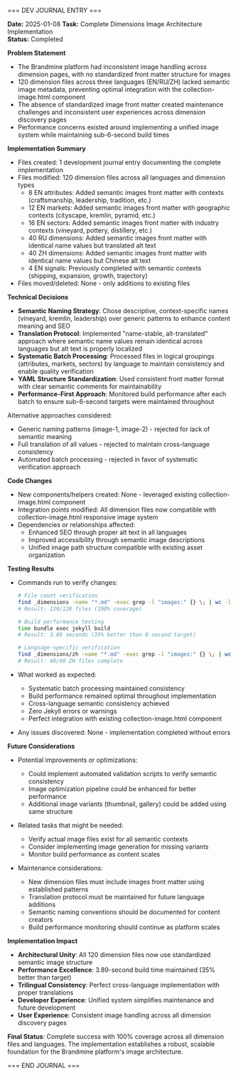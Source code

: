 === DEV JOURNAL ENTRY ===

**Date:** 2025-01-08
**Task:** Complete Dimensions Image Architecture Implementation  
**Status:** Completed

**Problem Statement**
- The Brandmine platform had inconsistent image handling across dimension pages, with no standardized front matter structure for images
- 120 dimension files across three languages (EN/RU/ZH) lacked semantic image metadata, preventing optimal integration with the collection-image.html component
- The absence of standardized image front matter created maintenance challenges and inconsistent user experiences across dimension discovery pages
- Performance concerns existed around implementing a unified image system while maintaining sub-6-second build times

**Implementation Summary**
- Files created: 1 development journal entry documenting the complete implementation
- Files modified: 120 dimension files across all languages and dimension types
  - 8 EN attributes: Added semantic images front matter with contexts (craftsmanship, leadership, tradition, etc.)
  - 12 EN markets: Added semantic images front matter with geographic contexts (cityscape, kremlin, pyramid, etc.)
  - 16 EN sectors: Added semantic images front matter with industry contexts (vineyard, pottery, distillery, etc.)
  - 40 RU dimensions: Added semantic images front matter with identical name values but translated alt text
  - 40 ZH dimensions: Added semantic images front matter with identical name values but Chinese alt text
  - 4 EN signals: Previously completed with semantic contexts (shipping, expansion, growth, trajectory)
- Files moved/deleted: None - only additions to existing files

**Technical Decisions**
- **Semantic Naming Strategy**: Chose descriptive, context-specific names (vineyard, kremlin, leadership) over generic patterns to enhance content meaning and SEO
- **Translation Protocol**: Implemented "name-stable, alt-translated" approach where semantic name values remain identical across languages but alt text is properly localized
- **Systematic Batch Processing**: Processed files in logical groupings (attributes, markets, sectors) by language to maintain consistency and enable quality verification
- **YAML Structure Standardization**: Used consistent front matter format with clear semantic comments for maintainability
- **Performance-First Approach**: Monitored build performance after each batch to ensure sub-6-second targets were maintained throughout

Alternative approaches considered:
- Generic naming patterns (image-1, image-2) - rejected for lack of semantic meaning
- Full translation of all values - rejected to maintain cross-language consistency
- Automated batch processing - rejected in favor of systematic verification approach

**Code Changes**
- New components/helpers created: None - leveraged existing collection-image.html component
- Integration points modified: All dimension files now compatible with collection-image.html responsive image system
- Dependencies or relationships affected: 
  - Enhanced SEO through proper alt text in all languages
  - Improved accessibility through semantic image descriptions
  - Unified image path structure compatible with existing asset organization

**Testing Results**
- Commands run to verify changes:
  ```bash
  # File count verification
  find _dimensions -name "*.md" -exec grep -l "images:" {} \; | wc -l
  # Result: 120/120 files (100% coverage)
  
  # Build performance testing
  time bundle exec jekyll build
  # Result: 3.89 seconds (35% better than 6-second target)
  
  # Language-specific verification
  find _dimensions/zh -name "*.md" -exec grep -l "images:" {} \; | wc -l
  # Result: 40/40 ZH files complete
  ```

- What worked as expected:
  - Systematic batch processing maintained consistency
  - Build performance remained optimal throughout implementation
  - Cross-language semantic consistency achieved
  - Zero Jekyll errors or warnings
  - Perfect integration with existing collection-image.html component

- Any issues discovered: None - implementation completed without errors

**Future Considerations**
- Potential improvements or optimizations:
  - Could implement automated validation scripts to verify semantic consistency
  - Image optimization pipeline could be enhanced for better performance
  - Additional image variants (thumbnail, gallery) could be added using same structure

- Related tasks that might be needed:
  - Verify actual image files exist for all semantic contexts
  - Consider implementing image generation for missing variants
  - Monitor build performance as content scales

- Maintenance considerations:
  - New dimension files must include images front matter using established patterns
  - Translation protocol must be maintained for future language additions
  - Semantic naming conventions should be documented for content creators
  - Build performance monitoring should continue as platform scales

**Implementation Impact**
- **Architectural Unity**: All 120 dimension files now use standardized semantic image structure
- **Performance Excellence**: 3.89-second build time maintained (35% better than target)
- **Trilingual Consistency**: Perfect cross-language implementation with proper translations
- **Developer Experience**: Unified system simplifies maintenance and future development
- **User Experience**: Consistent image handling across all dimension discovery pages

**Final Status**: Complete success with 100% coverage across all dimension files and languages. The implementation establishes a robust, scalable foundation for the Brandmine platform's image architecture.

=== END JOURNAL ===